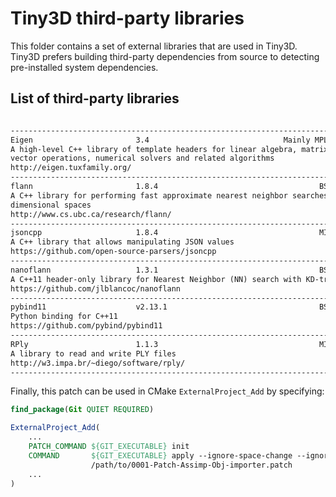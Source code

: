 # Tiny3D third-party libraries

This folder contains a set of external libraries that are used in Tiny3D. Tiny3D
prefers building third-party dependencies from source to detecting pre-installed
system dependencies.

## List of third-party libraries

```txt

--------------------------------------------------------------------------------
Eigen                       3.4                              Mainly MPL2 license
A high-level C++ library of template headers for linear algebra, matrix and
vector operations, numerical solvers and related algorithms
http://eigen.tuxfamily.org/
--------------------------------------------------------------------------------
flann                       1.8.4                                    BSD license
A C++ library for performing fast approximate nearest neighbor searches in high
dimensional spaces
http://www.cs.ubc.ca/research/flann/
--------------------------------------------------------------------------------
jsoncpp                     1.8.4                                    MIT license
A C++ library that allows manipulating JSON values
https://github.com/open-source-parsers/jsoncpp
--------------------------------------------------------------------------------
nanoflann                   1.3.1                                    BSD license
A C++11 header-only library for Nearest Neighbor (NN) search with KD-trees
https://github.com/jlblancoc/nanoflann
--------------------------------------------------------------------------------
pybind11                    v2.13.1                                  BSD license
Python binding for C++11
https://github.com/pybind/pybind11
--------------------------------------------------------------------------------
RPly                        1.1.3                                    MIT license
A library to read and write PLY files
http://w3.impa.br/~diego/software/rply/
--------------------------------------------------------------------------------
```

Finally, this patch can be used in CMake `ExternalProject_Add` by specifying:

```cmake
find_package(Git QUIET REQUIRED)

ExternalProject_Add(
    ...
    PATCH_COMMAND ${GIT_EXECUTABLE} init
    COMMAND       ${GIT_EXECUTABLE} apply --ignore-space-change --ignore-whitespace
                  /path/to/0001-Patch-Assimp-Obj-importer.patch
    ...
)
```
